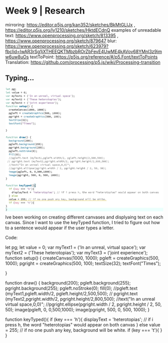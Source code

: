 # Week 9 | Research

mirroring: https://editor.p5js.org/kan352/sketches/BkMtGLIJx , https://editor.p5js.org/ly1210/sketches/HktdECdnQ
examples of unreadable text: https://www.openprocessing.org/sketch/813395 , https://www.openprocessing.org/sketch/879647
blur: https://www.openprocessing.org/sketch/623979?fbclid=IwAR3rSg1jXTHEEQKTMbzbROrZbFevE4UwME4kAVov68YMnl3z9imw6uw8uOs
textToPoint: https://p5js.org/reference/#/p5.Font/textToPoints
Translation: https://github.com/processing/p5.js/wiki/Processing-transition

## Typing...
<img src = "wip.JPG">
Ive been working on creating different canvases and displyaing text on each canvas. Since I want to use the keyTyped function, I tried to figure out how to a sentence would appear if the user types a letter.

Code:

let pg;
let value = 0;
var myText1 = ('In an unreal, virtual space');
var myText2 = ('These heterotopias');
var myText3 = ('joint experience');
function setup() {
  createCanvas(1000, 1000);
  pgleft = createGraphics(500, 1000);
  pgright = createGraphics(500, 100);
  textSize(32);
  textFont("Times");
  
}

function draw() {
  background(200);
  pgleft.background(255);
  pgright.background(255);
  pgleft.noStroke(0);
  fill(0);
  //pgleft.text (myText1,pgleft.width/2, pgleft.height/2,500,500);
 // pgright.text (myText2,pgright.width/2, pgright.height/2,800,500);
  //text("In an unreal virtual space,0,0)";
  //pgright.ellipse(pgright.width / 2, pgright.height / 2, 50, 50);
  image(pgleft, 0, 0,500,1000);
  image(pgright, 500, 0, 500, 1000);
}

function keyTyped(){
  if (key === 'h'){ 
    displayText = 'heterotopias'; // if i press h, the word "heterotopias" would appear on both canvas
  } else
  value = 255; // if no one push any key, background will be white.
  if (key === 't'){
}
}
